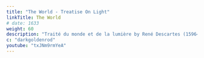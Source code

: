 ```yaml
---
title: "The World - Treatise On Light"
linkTitle: The World
# date: 1633
weight: 60
description: "Traité du monde et de la lumière by René Descartes (1596–1650) was written between 1629 and 1633."
c: "darkgoldenrod"
youtube: "txJNm9rmYeA"
---
```



